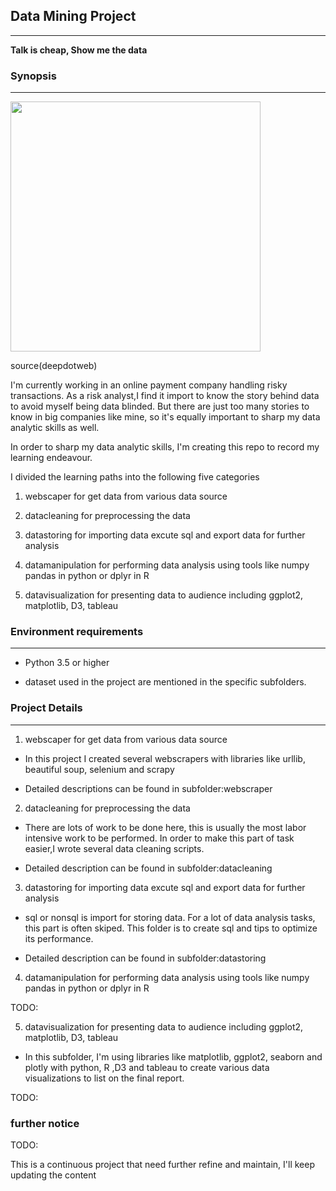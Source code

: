 ## Data Mining Project

------

**Talk is cheap, Show me the data**

### Synopsis

------

<img src='https://www.deepdotweb.com/wp-content/uploads/2017/02/deep-web-data-mining-algorithm-2-png-1024x576.jpeg' width=400>

source(deepdotweb)

I'm currently working in an online payment company handling risky transactions. As a risk analyst,I find it import to know the story behind data to avoid myself being data blinded. But there are just too many stories to know in big companies like mine, so it's equally important to sharp my data analytic skills as well. 

In order to sharp my data analytic skills, I'm creating this repo to record my learning endeavour. 

I divided the learning paths into the following five categories

1. webscaper for get data from various data source

2. datacleaning for preprocessing the data

3. datastoring for importing data excute sql and export data for further analysis

4. datamanipulation for performing data analysis using tools like numpy pandas in python or dplyr in R

5. datavisualization for presenting data to audience including ggplot2, matplotlib, D3, tableau

### Environment requirements

------

- Python 3.5 or higher

- dataset used in the project are mentioned in the specific subfolders.

### Project Details

------

1. webscaper for get data from various data source

* In this project I created several webscrapers with libraries like urllib, beautiful soup, selenium and scrapy

* Detailed descriptions can be found in subfolder:webscraper

2. datacleaning for preprocessing the data

* There are lots of work to be done here, this is usually the most labor intensive work to be performed. In order to make this part of task easier,I wrote several data cleaning scripts.

* Detailed description can be found in subfolder:datacleaning

3. datastoring for importing data excute sql and export data for further analysis

* sql or nonsql is import for storing data. For a lot of data analysis tasks, this part is often skiped. This folder is to create sql and tips to optimize its performance. 

* Detailed description can be found in subfolder:datastoring

4. datamanipulation for performing data analysis using tools like numpy pandas in python or dplyr in R

TODO:

5. datavisualization for presenting data to audience including ggplot2, matplotlib, D3, tableau

* In this subfolder, I'm using libraries like matplotlib, ggplot2, seaborn and plotly with python, R ,D3 and tableau to create various data visualizations to list on the final report.

TODO:
### further notice

TODO:

This is a continuous project that need further refine and maintain, I'll keep updating the content




